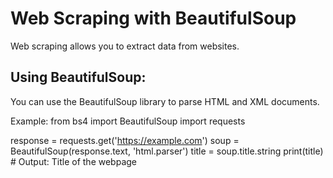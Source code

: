# Web Scraping with BeautifulSoup
Web scraping allows you to extract data from websites.

## Using BeautifulSoup:
You can use the BeautifulSoup library to parse HTML and XML documents.

Example:
from bs4 import BeautifulSoup
import requests

response = requests.get('https://example.com')
soup = BeautifulSoup(response.text, 'html.parser')
title = soup.title.string
print(title)  # Output: Title of the webpage

